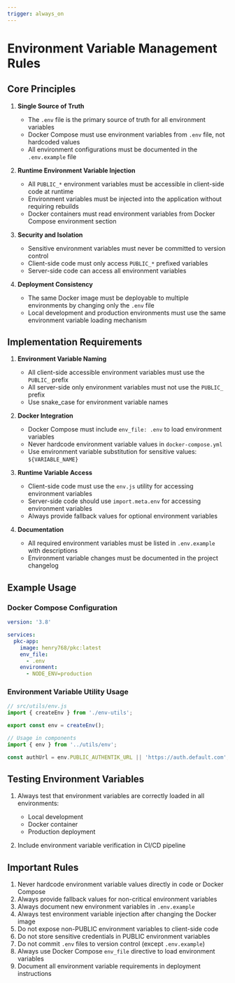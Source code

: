 ```yaml
---
trigger: always_on
---
```


# Environment Variable Management Rules

## Core Principles

1. **Single Source of Truth**
   - The `.env` file is the primary source of truth for all environment variables
   - Docker Compose must use environment variables from `.env` file, not hardcoded values
   - All environment configurations must be documented in the `.env.example` file

2. **Runtime Environment Variable Injection**
   - All `PUBLIC_*` environment variables must be accessible in client-side code at runtime
   - Environment variables must be injected into the application without requiring rebuilds
   - Docker containers must read environment variables from Docker Compose environment section

3. **Security and Isolation**
   - Sensitive environment variables must never be committed to version control
   - Client-side code must only access `PUBLIC_*` prefixed variables
   - Server-side code can access all environment variables

4. **Deployment Consistency**
   - The same Docker image must be deployable to multiple environments by changing only the `.env` file
   - Local development and production environments must use the same environment variable loading mechanism

## Implementation Requirements

1. **Environment Variable Naming**
   - All client-side accessible environment variables must use the `PUBLIC_` prefix
   - All server-side only environment variables must not use the `PUBLIC_` prefix
   - Use snake_case for environment variable names

2. **Docker Integration**
   - Docker Compose must include `env_file: .env` to load environment variables
   - Never hardcode environment variable values in `docker-compose.yml`
   - Use environment variable substitution for sensitive values: `${VARIABLE_NAME}`

3. **Runtime Variable Access**
   - Client-side code must use the `env.js` utility for accessing environment variables
   - Server-side code should use `import.meta.env` for accessing environment variables
   - Always provide fallback values for optional environment variables

4. **Documentation**
   - All required environment variables must be listed in `.env.example` with descriptions
   - Environment variable changes must be documented in the project changelog

## Example Usage

### Docker Compose Configuration

```yaml
version: '3.8'

services:
  pkc-app:
    image: henry768/pkc:latest
    env_file:
      - .env
    environment:
      - NODE_ENV=production
```

### Environment Variable Utility Usage

```typescript
// src/utils/env.js
import { createEnv } from './env-utils';

export const env = createEnv();

// Usage in components
import { env } from '../utils/env';

const authUrl = env.PUBLIC_AUTHENTIK_URL || 'https://auth.default.com';
```

## Testing Environment Variables

1. Always test that environment variables are correctly loaded in all environments:
   - Local development
   - Docker container
   - Production deployment

2. Include environment variable verification in CI/CD pipeline

## Important Rules

1. Never hardcode environment variable values directly in code or Docker Compose
2. Always provide fallback values for non-critical environment variables
3. Always document new environment variables in `.env.example`
4. Always test environment variable injection after changing the Docker image
5. Do not expose non-PUBLIC environment variables to client-side code
6. Do not store sensitive credentials in PUBLIC environment variables
7. Do not commit `.env` files to version control (except `.env.example`)
8. Always use Docker Compose `env_file` directive to load environment variables
9. Document all environment variable requirements in deployment instructions
